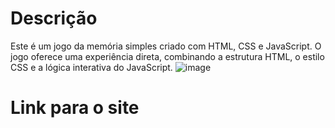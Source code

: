 # Descrição
Este é um jogo da memória simples criado com HTML, CSS e JavaScript. O jogo oferece uma experiência direta, combinando a estrutura HTML, o estilo CSS e a lógica interativa do JavaScript.
![image](https://github.com/GabrielPen1do/Jogo_da_Memoria/assets/128743283/a50fac14-a186-4a5b-9cb1-1b110a32782c)
# Link para o site 

